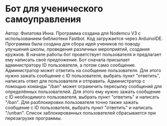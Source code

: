 # Бот для ученического самоуправления
Автор: Филатова Инна. 
Программа создана для Nodemcu V3 с использованием библиотеки Fastbot. Код загружается через ArduinoIDE.
Программа была создана для сбора идей учеников по поводу улучшения школы, проведения различных мероприятий,
создания кружков.
В начале работы бот проветствует пользователя и предлагает ему написать своё предложение. Бот сначала присылает администратору ID пользователя, а потом само сообщение. Администратор может ответить на сообщение пользователя. Для этого нужно зажать сообщение с ID пользователя, выбрать пункт "ответить", написать ответ для пользователя и отправить.
Администратор с помощью команды "/ban" может ограничить пересылку сообщений для определённых пользователей. Для этого
ему нужно зажать сообщение с ID необходимого пользователя, выбрать пункт "ответить" и написать "/ban". Для разблокировки пользователя точно также
зажать сообщение с ID пользователя, выбрать пункт "ответить" и написать "/unban". Список заблокированных пользователей сбрасывается при перезагрузке программы.
